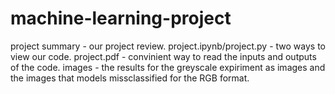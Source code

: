 # machine-learning-project


project summary - our project review.
project.ipynb/project.py - two ways to view our code.
project.pdf - convinient way to read the inputs and outputs of the code.
images - the results for the greyscale expiriment as images and the images that models missclassified for the RGB format.
